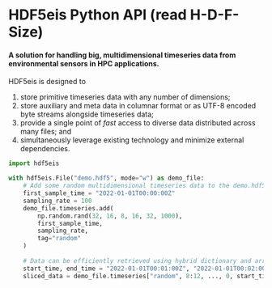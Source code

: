 # HDF5eis Python API (read H-D-F-Size)
#### A solution for handling big, multidimensional timeseries data from environmental sensors in HPC applications.

HDF5eis is designed to
1. store primitive timeseries data with any number of dimensions;
2. store auxiliary and meta data in columnar format or as UTF-8 encoded byte streams alongside timeseries data;
3. provide a single point of *fast* access to diverse data distributed across many files; and
4. simultaneously leverage existing technology and minimize external dependencies.

```python
import hdf5eis

with hdf5eis.File("demo.hdf5", mode="w") as demo_file:
    # Add some random multidimensional timeseries data to the demo.hdf5 file.
    first_sample_time = "2022-01-01T00:00:00Z"
    sampling_rate = 100
    demo_file.timeseries.add(
        np.random.rand(32, 16, 8, 16, 32, 1000),
        first_sample_time, 
        sampling_rate,
        tag="random"
    )
    
    # Data can be efficiently retrieved using hybrid dictionary and array metaphors.
    start_time, end_time = "2022-01-01T00:01:00Z", "2022-01-01T00:02:00Z"
    sliced_data = demo_file.timeseries["random", 8:12, ..., 0, start_time: end_time]
```
